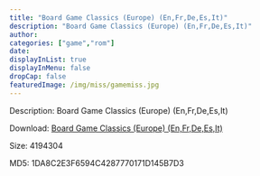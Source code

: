 ```yaml
---
title: "Board Game Classics (Europe) (En,Fr,De,Es,It)"
description: "Board Game Classics (Europe) (En,Fr,De,Es,It)"
author: 
categories: ["game","rom"]
date: 
displayInList: true
displayInMenu: false
dropCap: false
featuredImage: /img/miss/gamemiss.jpg
---
```


Description: Board Game Classics (Europe) (En,Fr,De,Es,It)

Download: <a style="text-decoration:underline;" href="https://mega.nz/#!XKJSBYBD!-C4XecGphY9M1RS769y5t-pN_Cs3hqUGnrKNh2nK-C0" target = "_blank" rel = "nofollow" > Board Game Classics (Europe) (En,Fr,De,Es,It)</a>

Size: 4194304

MD5: 1DA8C2E3F6594C4287770171D145B7D3

